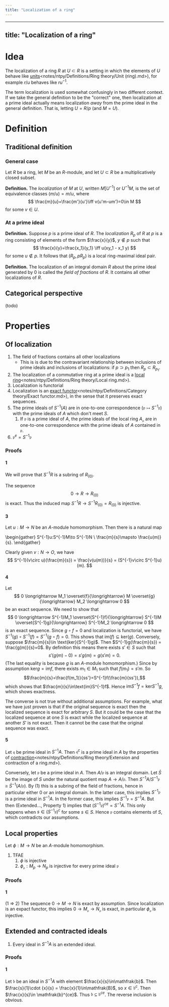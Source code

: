 ```yaml
---
title: "Localization of a ring"
---
```


---
title: "Localization of a ring"
---

# Idea
The localization of a ring $R$ at $U\subset R$ is a setting in which the elements of $U$ behave like [units]()<notes/ntpy/Definitions/Ring theory/Unit (ring).md>), for example $r/u$ behaves like $ru^{-1}$.

The term localization is used somewhat confusingly in two different context. If we take the general definition to be the "correct" one, then localization at a prime ideal actually means localization _away_ from the prime ideal in the general definition. That is, letting $U=R/p$ (and $M=U$).

# Definition

## Traditional definition
### General case
Let $R$ be a ring, let $M$ be an $R$-module, and let $U\subset R$ be a multiplicatively closed subset.

**Definition.** The _localization_ of $M$ at $U$, written $M[U^{-1}]$ or $U^{-1}M$, is the set of equivalence classes $(m/u)=m/u$, where
$$
\frac{m}{u}=\frac{m'}{u'}\iff v(u'm-um')=0\in M
$$
for some $v\in U$.

### At a prime ideal
**Definition.** Suppose $p$ is a prime ideal of $R$. The _localization_ $R_p$ of $R$ at $p$ is a ring consisting of elements of the form $\frac{x}{y}$, $y\not\in p$ such that
$$
\frac{x}{y}=\frac{x_1}{y_1} \iff u(xy_1 - x_1 y)
$$
for some $u\notin p$. It follows that $(R_p, pR_p)$ is a local ring-maximal ideal pair.

**Definition.** The localization of an integral domain $R$ about the prime ideal generated by 0 is called the _field of fractions_ of $R$. It contains all other localizations of $R$.

## Categorical perspective
(todo)

# Properties
## Of localization
1. The field of fractions contains all other localizations
	- This is is due to the contravariant relationship between inclusions of prime ideals and inclusions of localizations: if $p\supset p_1$ then $R_p\subset R_{p_1}$.
2. The localization of a commutative ring at a prime ideal is a [local ring]()<notes/ntpy/Definitions/Ring theory/Local ring.md>).
3. Localization is functorial
4. Localization is an [exact functor]()<notes/ntpy/Definitions/Category theory/Exact functor.md>), in the sense that it preserves exact sequences.
5. The prime ideals of $S^{-1}(A)$ are in one-to-one correspondence $(\mathfrak{p}\mapsto S^{-1}\mathfrak{p})$ with the prime ideals of $A$ which don't meet $S$.
	1. If $\mathfrak{p}$ is a prime ideal of $A$, the prime ideals of the local ring $A_\mathfrak{p}$ are in one-to-one correspondence with the prime ideals of $A$ contained in $\mathfrak{p}$.
6. $\mathfrak{p}^e = S^{-1}\mathfrak{p}$

### Proofs
#### 1 
We will prove that $S^{-1}R$ is a subring of $R_{(0)}$.

The sequence $$0\to R \to R_{(0)}$$ is exact. Thus the induced map $S^{-1}R\to S^{-1}R_{(0)}=R_{(0)}$ is injective.
#### 3
Let $u:M\to N$ be an $A$-module homomorphism. Then there is a natural map

\begin{gather}
S^{-1}u:S^{-1}M\to S^{-1}N \\
\frac{m}{s}\mapsto \frac{u(m)}{s}.
\end{gather}

Clearly given $v:N\to O$, we have
$$
S^{-1}(v\circ u)(\frac{m}{s}) = \frac{v(u(m))}{s} = (S^{-1}v\circ S^{-1}u)(m).
$$
#### 4
Let 
$$
0 \longrightarrow M_1 \overset{f}{\longrightarrow} M \overset{g}{\longrightarrow} M_2 \longrightarrow 0
$$
be an exact sequence. We need to show that 
$$
0 \longrightarrow S^{-1}M_1 \overset{S^{-1}f}{\longrightarrow} S^{-1}M \overset{S^{-1}g}{\longrightarrow} S^{-1}M_2 \longrightarrow 0
$$
is an exact sequence. Since $g\circ f=0$ and localization is functorial, we have $S^{-1}(g)\circ S^{-1}(f) = S^{-1}(g\circ f)=0$. This shows that $\text{im}(f)\subseteq\text{ker}(g)$. Conversely, suppose $\frac{m}{s}\in \text{ker}(S^{-1}g)$. Then $S^{-1}g(\frac{m}{s}) = \frac{g(m)}{s}=0$. By definition this means there exists $s'\in S$ such that $$s'(g(m)-0) = s'g(m)=g(s'm)=0.$$ (The last equality is because $g$ is an $A$-module homomorphism.) Since by assumption $\text{ker}g=\text{im}f$, there exists $m_1\in M_1$ such that $f(m_1)=s'm$. So $$\frac{m}{s}=\frac{f(m_1)}{ss'}=S^{-1}f(\frac{m}{ss'}),$$ which shows that $\frac{m}{s}\in\text{im}S^{-1}f$. Hence $\text{im}S^{-1}f=\text{ker}S^{-1}g$, which shows exactness.

The converse is not true without additional assumptions. For example, what we have just proven is that if the original sequence is exact then the localized sequence is exact for arbitrary $S$. But it could be the case that the localized sequence at one $S$ is exact while the localized sequence at another $S'$ is not exact. Then it cannot be the case that the original sequence was exact.
#### 5
Let $\mathfrak{q}$ be prime ideal in $S^{-1}A$. Then $\mathfrak{q}^c$ is a prime ideal in $A$ by the properties of [contraction]()<notes/ntpy/Definitions/Ring theory/Extension and contraction of a ring.md>). 

Conversely, let $\mathfrak{p}$ be a prime ideal in $A$. Then $A/\mathfrak{p}$ is an integral domain. Let $\bar{S}$ be the image of $S$ under the natural quotient map $A\to A/\mathfrak{p}$. Then $S^{-1}A/S^{-1}\mathfrak{p}\cong \bar{S}^{-1}(A/\mathfrak{p})$. By (1) this is a subring of the field of fractions, hence in particular either 0 or an integral domain. In the latter case, this implies $S^{-1}\mathfrak{p}$ is a prime ideal in $S^{-1}A$. In the former case, this implies $S^{-1}\mathfrak{p}=S^{-1}A$. But then (Extended..., Property 1)  implies that $(S^{-1}\mathfrak{p})^{ce}=S^{-1}A$. This only happens when $s\in (S^{-1}\mathfrak{p})^c$ for some $s\in S$. Hence $\mathfrak{p}$ contains elements of $S$, which contradicts our assumptions.
## Local properties
Let $\phi:M\to N$ be an $A$-module homomorphism.

1. TFAE
	1. $\phi$ is injective
	2. $\phi_\mathfrak{p}:M_p\to N_p$ is injective for every prime ideal $\mathfrak{p}$

### Proofs
#### 1
(1 => 2) The sequence $0\to M\to N$ is exact by assumption. Since localization is an expact functor, this implies $0\to M_\mathfrak{p}\to N_\mathfrak{p}$ is exact, in particular $\phi_\mathfrak{p}$ is injective.

## Extended and contracted ideals
1. Every ideal in $S^{-1}A$ is an extended ideal.

### Proofs
#### 1
Let $\mathfrak{b}$ be an ideal in $S^{-1}A$ with element $\frac{x}{s}\in\mathfrak{b}$. Then $\frac{s}{1}\cdot {x}{s} = \frac{x}{1}\in\mathfrak{B}$, so $x\in \mathfrak{b}^c$. Then $\frac{x}{s}\in \mathfrak{b}^{ce}$. Thus $\mathfrak{b}\subseteq \mathfrak{b}^{ce}$. The reverse inclusion is obvious.


